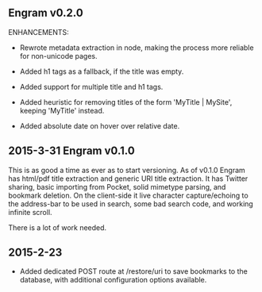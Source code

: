 
Engram v0.2.0
-------------------------------------------------

ENHANCEMENTS:

* Rewrote metadata extraction in node, making the process more reliable for non-unicode pages.

* Added h1 tags as a fallback, if the title was empty.

* Added support for multiple title and h1 tags.

* Added heuristic for removing titles of the form 'MyTitle | MySite', keeping 'MyTitle' instead.

* Added absolute date on hover over relative date.




2015-3-31
Engram v0.1.0
-------------------------------------------------

This is as good a time as ever as to start versioning. As of v0.1.0 Engram has 
html/pdf title extraction and generic URI title extraction. It has Twitter sharing, basic importing from Pocket, solid mimetype parsing, and bookmark deletion. On the client-side it live character capture/echoing to the address-bar to be used in search, some bad search code, and working infinite scroll.

There is a lot of work needed.




2015-2-23
-------------------------------------------------

* Added dedicated POST route at /restore/uri to save bookmarks to the database,
with additional configuration options available.
